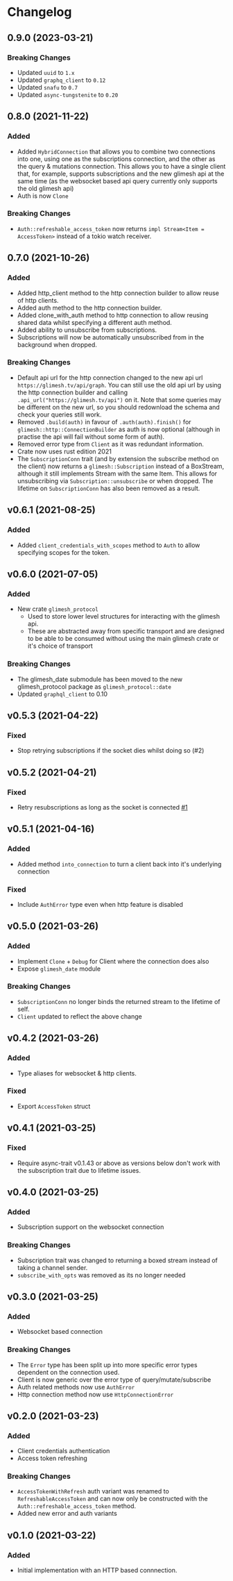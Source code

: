 # Changelog

## 0.9.0 (2023-03-21)

### Breaking Changes

-   Updated `uuid` to `1.x`
-   Updated `graphq_client` to `0.12`
-   Updated `snafu` to `0.7`
-   Updated `async-tungstenite` to `0.20`

## 0.8.0 (2021-11-22)

### Added

-   Added `HybridConnection` that allows you to combine two connections into one, using one as the
    subscriptions connection, and the other as the query & mutations connection. This allows you to
    have a single client that, for example, supports subscriptions and the new glimesh api at the
    same time (as the websocket based api query currently only supports the old glimesh api)
-   Auth is now `Clone`

### Breaking Changes

-   `Auth::refreshable_access_token` now returns `impl Stream<Item = AccessToken>` instead of a
    tokio watch receiver.

## 0.7.0 (2021-10-26)

### Added

-   Added http_client method to the http connection builder to allow reuse of http clients.
-   Added auth method to the http connection builder.
-   Added clone_with_auth method to http connection to allow reusing shared data whilst specifying a
    different auth method.
-   Added ability to unsubscribe from subscriptions.
-   Subscriptions will now be automatically unsubscribed from in the background when dropped.

### Breaking Changes

-   Default api url for the http connection changed to the new api url
    `https://glimesh.tv/api/graph`. You can still use the old api url by using the http connection
    builder and calling `.api_url("https://glimesh.tv/api")` on it. Note that some queries may be
    different on the new url, so you should redownload the schema and check your queries still work.
-   Removed `.build(auth)` in favour of `.auth(auth).finish()` for
    `glimesh::http::ConnectionBuilder` as auth is now optional (although in practise the api will
    fail without some form of auth).
-   Removed error type from `Client` as it was redundant information.
-   Crate now uses rust edition 2021
-   The `SubscriptionConn` trait (and by extension the subscribe method on the client) now returns a
    `glimesh::Subscription` instead of a BoxStream, although it still implements Stream with the
    same Item. This allows for unsubscribing via `Subscription::unsubscribe` or when dropped. The
    lifetime on `SubscriptionConn` has also been removed as a result.

## v0.6.1 (2021-08-25)

### Added

-   Added `client_credentials_with_scopes` method to `Auth` to allow specifying scopes for the token.

## v0.6.0 (2021-07-05)

### Added

-   New crate `glimesh_protocol`
    -   Used to store lower level structures for interacting with the glimesh api.
    -   These are abstracted away from specific transport and are designed to be able to be consumed without
        using the main glimesh crate or it's choice of transport

### Breaking Changes

-   The glimesh_date submodule has been moved to the new glimesh_protocol package as `glimesh_protocol::date`
-   Updated `graphql_client` to 0.10

## v0.5.3 (2021-04-22)

### Fixed

-   Stop retrying subscriptions if the socket dies whilst doing so (#2)

## v0.5.2 (2021-04-21)

### Fixed

-   Retry resubscriptions as long as the socket is connected [#1](https://github.com/AircastDev/glimesh-rs/issues/1)

## v0.5.1 (2021-04-16)

### Added

-   Added method `into_connection` to turn a client back into it's underlying connection

### Fixed

-   Include `AuthError` type even when http feature is disabled

## v0.5.0 (2021-03-26)

### Added

-   Implement `Clone` + `Debug` for Client where the connection does also
-   Expose `glimesh_date` module

### Breaking Changes

-   `SubscriptionConn` no longer binds the returned stream to the lifetime of self.
-   `Client` updated to reflect the above change

## v0.4.2 (2021-03-26)

### Added

-   Type aliases for websocket & http clients.

### Fixed

-   Export `AccessToken` struct

## v0.4.1 (2021-03-25)

### Fixed

-   Require async-trait v0.1.43 or above as versions below don't work with the subscription trait due to lifetime issues.

## v0.4.0 (2021-03-25)

### Added

-   Subscription support on the websocket connection

### Breaking Changes

-   Subscription trait was changed to returning a boxed stream instead of taking a channel sender.
-   `subscribe_with_opts` was removed as its no longer needed

## v0.3.0 (2021-03-25)

### Added

-   Websocket based connection

### Breaking Changes

-   The `Error` type has been split up into more specific error types dependent on the connection used.
-   Client is now generic over the error type of query/mutate/subscribe
-   Auth related methods now use `AuthError`
-   Http connection method now use `HttpConnectionError`

## v0.2.0 (2021-03-23)

### Added

-   Client credentials authentication
-   Access token refreshing

### Breaking Changes

-   `AccessTokenWithRefresh` auth variant was renamed to `RefreshableAccessToken` and can now only be constructed with the `Auth::refreshable_access_token` method.
-   Added new error and auth variants

## v0.1.0 (2021-03-22)

### Added

-   Initial implementation with an HTTP based connnection.
